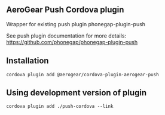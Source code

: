 ## AeroGear Push Cordova plugin

Wrapper for existing push plugin phonegap-plugin-push

See push plugin documentation for more details:
https://github.com/phonegap/phonegap-plugin-push


## Installation

```
cordova plugin add @aerogear/cordova-plugin-aerogear-push
```

## Using development version of plugin

```
cordova plugin add ./push-cordova --link
```
